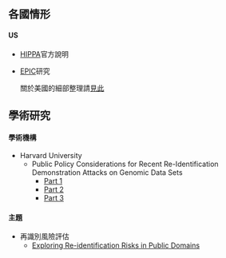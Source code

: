 ## 各國情形

#### US
- [HIPPA](https://www.hhs.gov/hipaa/for-professionals/privacy/special-topics/de-identification/index.html)官方說明    
- [EPIC](https://epic.org/privacy/reidentification/)研究  

    關於美國的細部整理請[見此](https://github.com/hmsyuan/DigitalRights/blob/master/RtP/Country/US/de-identification.md)

## 學術研究
#### 學術機構
- Harvard University
    - Public Policy Considerations for Recent Re-Identification Demonstration Attacks on Genomic Data Sets 
        - [Part 1](http://blogs.harvard.edu/billofhealth/2013/05/29/public-policy-considerations-for-recent-re-identification-demonstration-attacks-on-genomic-data-sets-part-1-re-identification-symposium/)
        - [Part 2](http://blogs.harvard.edu/billofhealth/2013/10/01/press-and-reporting-considerations-for-recent-re-identification-demonstration-attacks-part-2-re-identification-symposium/)
        - [Part 3](http://blogs.harvard.edu/billofhealth/category/re-identification-symposium/)
        
#### 主題
- 再識別風險評估
    - [Exploring Re-identification Risks in Public Domains](https://www.census.gov/srd/CDAR/rrs2012-13_Exploring_Re-ident_Risks.pdf) 
